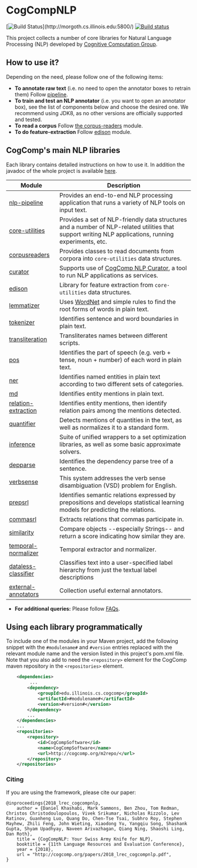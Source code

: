 # CogCompNLP
[![Build Status](http://morgoth.cs.illinois.edu:5800/app/rest/builds/buildType:(id:CogcompNlp_Build)/statusIcon)](http://morgoth.cs.illinois.edu:5800/)
[![Build status](https://ci.appveyor.com/api/projects/status/f53iv8435rq875ex/branch/master?svg=true)](https://ci.appveyor.com/project/bhargavm/illinois-cogcomp-nlp/branch/master)

This project collects a number of core libraries for Natural Language Processing (NLP) developed 
by [Cognitive Computation Group](https://cogcomp.org).  

## How to use it? 
Depending on the need, please follow one of the following items: 
 - **To annotate raw text** (i.e. no need to open the annotator boxes to retrain them) Follow [pipeline](pipeline/). 
 - **To train and test an NLP annotator** (i.e. you want to open an annotator box), see the list of components below and choose the desired one. We recommend using JDK8, as no other versions are officially supported and tested.
 - **To read a corpus** Follow [the corpus-readers](corpusreaders) module. 
 - **To do feature-extraction** Follow [edison](edison) module. 


## CogComp's main NLP libraries

Each library contains detailed instructions on how to use it. In addition the javadoc of the whole project is available [here](http://cogcomp.org/software/doc/apidocs/). 

| Module | Description |
|----------|------------|
| [nlp-pipeline](pipeline/README.md) | Provides an end-to-end NLP processing application that runs a variety of NLP tools on input text. |
| [core-utilities](core-utilities/README.md) | Provides a set of NLP-friendly data structures and a number of  NLP-related utilities that support writing NLP applications, running experiments, etc. |
| [corpusreaders](corpusreaders/README.md) | Provides classes to read documents from corpora into `core-utilities` data structures. |
| [curator](curator/README.md) | Supports use of [CogComp NLP Curator](http://cogcomp.org/page/software_view/Curator), a tool to run NLP applications as services. |
| [edison](edison/README.md) | Library for feature extraction from `core-utilities` data structures.  | 
| [lemmatizer](lemmatizer/README.md)  |  Uses [WordNet](https://wordnet.princeton.edu/) and simple rules to find the root forms of words in plain text. |
| [tokenizer](tokenizer/README.md) | Identifies sentence and word boundaries in plain text. |
| [transliteration](transliteration/README.md) | Transliterates names between different scripts. | 
| [pos](pos/README.md)  | Identifies the part of speech (e.g. verb + tense, noun + number) of each word in plain text.  |  
| [ner](ner/README.md) | Identifies named entities in plain text according to two different sets of categories.  |
| [md](md/README.md) | Identifies entity mentions in plain text.  |
| [relation-extraction](relation-extraction/README.md) | Identifies entity mentions, then identify relation pairs among the mentions detected.  |
| [quantifier](quantifier/README.md) | Detects mentions of quantities in the text, as well as normalizes it to a standard form. |
| [inference](inference/README.md) |  Suite of unified wrappers to a set optimization libraries, as well as some basic approximate solvers. |
| [depparse](depparse/README.md) | Identifies the dependency parse tree of a sentence. |
| [verbsense](verbsense/README.md) | This system addresses the verb sense disambiguation (VSD) problem for English. |
| [prepsrl](prepsrl/README.md) | Identifies semantic relations expressed by prepositions and develops statistical learning models for predicting the relations. |
| [commasrl](commasrl/README.md) | Extracts relations that commas participate in. |
| [similarity](similarity/README.md) | Compare objects --especially Strings-- and return a score indicating how similar they are. |
| [temporal-normalizer](temporal-normalizer/README.md) | Temporal extractor and normalizer.  |
| [dataless-classifier](dataless-classifier/README.md) | Classifies text into a user-specified label hierarchy from just the textual label descriptions |
| [external-annotators](external/README.md) | Collection useful external annotators.  |


 - **For additional queries:** Please follow [FAQs](faq.md).

## Using each library programmatically 

To include one of the modules in your Maven project, add the following snippet with the
   `#modulename#` and `#version` entries replaced with the relevant module name and the 
   version listed in this project's pom.xml file. Note that you also add to need the
   `<repository>` element for the CogComp maven repository in the `<repositories>` element.
    
```xml 
    <dependencies>
         ...
        <dependency>
            <groupId>edu.illinois.cs.cogcomp</groupId>
            <artifactId>#modulename#</artifactId>
            <version>#version#</version>
        </dependency>
        ...
    </dependencies>
    ...
    <repositories>
        <repository>
            <id>CogCompSoftware</id>
            <name>CogCompSoftware</name>
            <url>http://cogcomp.org/m2repo/</url>
        </repository>
    </repositories>
```

### Citing 
If you are using the framework, please cite our paper: 
```
@inproceedings{2018_lrec_cogcompnlp,
    author = {Daniel Khashabi, Mark Sammons, Ben Zhou, Tom Redman, Christos Christodoulopoulos, Vivek Srikumar, Nicholas Rizzolo, Lev Ratinov, Guanheng Luo, Quang Do, Chen-Tse Tsai, Subhro Roy, Stephen Mayhew, Zhili Feng, John Wieting, Xiaodong Yu, Yangqiu Song, Shashank Gupta, Shyam Upadhyay, Naveen Arivazhagan, Qiang Ning, Shaoshi Ling, Dan Roth},
    title = {CogCompNLP: Your Swiss Army Knife for NLP},
    booktitle = {11th Language Resources and Evaluation Conference},
    year = {2018},
    url = "http://cogcomp.org/papers/2018_lrec_cogcompnlp.pdf",
}
```
